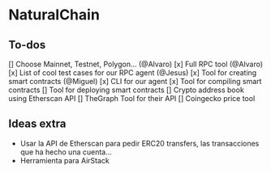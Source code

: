 # NaturalChain

## To-dos 
[] Choose Mainnet, Testnet, Polygon... (@Alvaro)
[x] Full RPC tool (@Alvaro)
[x] List of cool test cases for our RPC agent (@Jesus)
[x] Tool for creating smart contracts (@Miguel)
[x] CLI for our agent 
[x] Tool for compiling smart contracts
[] Tool for deploying smart contracts
[] Crypto address book using Etherscan API
[] TheGraph Tool for their API
[] Coingecko price tool

## Ideas extra

- Usar la API de Etherscan para pedir ERC20 transfers, las transacciones que ha hecho una cuenta...
- Herramienta para AirStack
